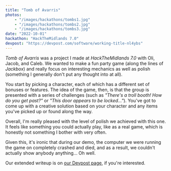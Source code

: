 ```yaml
---
title: "Tomb of Avarris"
photos:
    - "/images/hackathons/tombs1.jpg"
    - "/images/hackathons/tombs2.jpg"
    - "/images/hackathons/tombs3.jpg"
date: "2022-10-01"
hackathon: "HackTheMidlands 7.0"
devpost: "https://devpost.com/software/working-title-nl4ybs"
---
```


*Tomb of Avarris* was a project I made at *HackTheMidlands 7.0* with Oli,
Jacob, and Caleb. We wanted to make a fun party game (along the lines of
*Jackbox*) and really focus on interesting mechanics as well as polish
(something I generally don't put any thought into at all).

You start by picking a character, each of which has a different set of bonuses
or features. The idea of the game, then, is that the group is presented with a
series of challenges (such as *"There's a troll booth! How do you get past?"*
or *"This door appears to be locked..."*). You've got to come up with a creative
solution based on your character and any items you've picked up or found along
the way.

Overall, I'm really pleased with the level of polish we achieved with this one.
It feels like something you could actually play, like as a real game, which is
honestly not something I bother with very often.

Given this, it's ironic that during our demo, the computer we were running the
game on completely crashed and died, and as a result, we couldn't actually show
anybody anything... Oh well.

Our extended writeup is on [our Devpost page](https://devpost.com/software/working-title-nl4ybs),
if you're interested.
